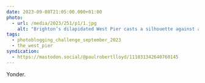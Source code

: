 ```yaml
---
date: 2023-09-08T21:05:00.000+01:00
photo:
  - url: /media/2023/251/p1/1.jpg
    alt: "Brighton’s dilapidated West Pier casts a silhouette against a hazy pink sunset, the sunlight breaking through clouds to look like a tear in the sky."
tags:
  - photoblogging_challenge_september_2023
  - the_west_pier
syndication:
  - https://mastodon.social/@paulrobertlloyd/111031342640760145
---
```


Yonder.
